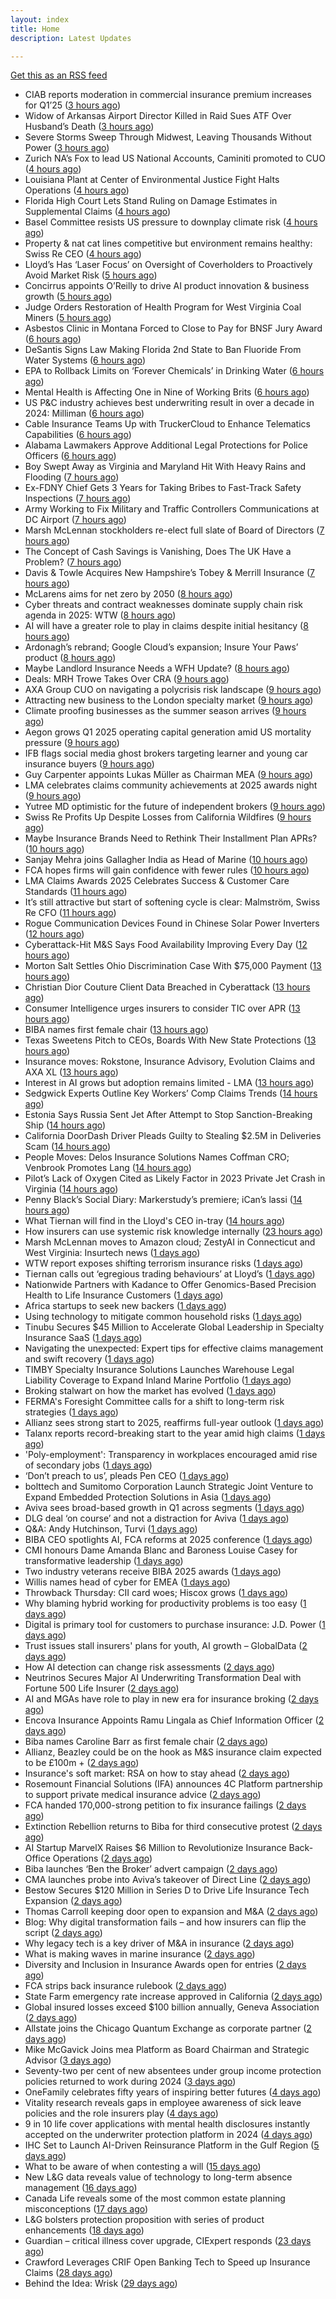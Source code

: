 ```yaml
---
layout: index
title: Home
description: Latest Updates

---
```


[Get this as an RSS feed](/feed.rss)

<!-- news_marker starts -->
- CIAB reports moderation in commercial insurance premium increases for Q1’25 ([3 hours ago](https://www.reinsurancene.ws/ciab-reports-moderation-in-commercial-insurance-premium-increases-for-q125/))
- Widow of Arkansas Airport Director Killed in Raid Sues ATF Over Husband’s Death ([3 hours ago](https://www.insurancejournal.com/news/southcentral/2025/05/16/824097.htm))
- Severe Storms Sweep Through Midwest, Leaving Thousands Without Power ([3 hours ago](https://www.insurancejournal.com/news/midwest/2025/05/16/824092.htm))
- Zurich NA’s Fox to lead US National Accounts, Caminiti promoted to CUO ([4 hours ago](https://www.reinsurancene.ws/zurich-nas-fox-to-lead-us-national-accounts-caminiti-promoted-to-cuo/))
- Louisiana Plant at Center of Environmental Justice Fight Halts Operations ([4 hours ago](https://www.insurancejournal.com/news/southcentral/2025/05/16/824085.htm))
- Florida High Court Lets Stand Ruling on Damage Estimates in Supplemental Claims ([4 hours ago](https://www.insurancejournal.com/news/southeast/2025/05/16/824076.htm))
- Basel Committee resists US pressure to downplay climate risk ([4 hours ago](https://www.dig-in.com/articles/basel-committee-resists-us-pressure-to-downplay-climate-risk))
- Property & nat cat lines competitive but environment remains healthy: Swiss Re CEO ([4 hours ago](https://www.reinsurancene.ws/property-nat-cat-lines-competitive-but-environment-remains-healthy-swiss-re-ceo/))
- Lloyd’s Has ‘Laser Focus’ on Oversight of Coverholders to Proactively Avoid Market Risk ([5 hours ago](https://www.insurancejournal.com/news/international/2025/05/16/824065.htm))
- Concirrus appoints O’Reilly to drive AI product innovation & business growth ([5 hours ago](https://www.reinsurancene.ws/concirrus-appoints-oreilly-to-drive-ai-product-innovation-business-growth/))
- Judge Orders Restoration of Health Program for West Virginia Coal Miners ([5 hours ago](https://www.insurancejournal.com/news/southeast/2025/05/16/824060.htm))
- Asbestos Clinic in Montana Forced to Close to Pay for BNSF Jury Award ([6 hours ago](https://www.insurancejournal.com/news/west/2025/05/16/824055.htm))
- DeSantis Signs Law Making Florida 2nd State to Ban Fluoride From Water Systems ([6 hours ago](https://www.insurancejournal.com/news/southeast/2025/05/16/824051.htm))
- EPA to Rollback Limits on ‘Forever Chemicals’ in Drinking Water ([6 hours ago](https://www.insurancejournal.com/news/national/2025/05/16/824047.htm))
- Mental Health is Affecting One in Nine of Working Brits ([6 hours ago](https://insurance-edge.net/2025/05/16/mental-health-is-affecting-one-in-nine-of-working-brits/))
- US P&C industry achieves best underwriting result in over a decade in 2024: Milliman ([6 hours ago](https://www.reinsurancene.ws/us-pc-industry-achieves-best-underwriting-result-in-over-a-decade-in-2024-milliman/))
- Cable Insurance Teams Up with TruckerCloud to Enhance Telematics Capabilities ([6 hours ago](https://www.insurtechinsights.com/cable-insurance-teams-up-with-truckercloud-to-enhance-telematics-capabilities/))
- Alabama Lawmakers Approve Additional Legal Protections for Police Officers ([6 hours ago](https://www.insurancejournal.com/news/southeast/2025/05/16/824044.htm))
- Boy Swept Away as Virginia and Maryland Hit With Heavy Rains and Flooding ([7 hours ago](https://www.insurancejournal.com/news/east/2025/05/16/824034.htm))
- Ex-FDNY Chief Gets 3 Years for Taking Bribes to Fast-Track Safety Inspections ([7 hours ago](https://www.insurancejournal.com/news/east/2025/05/16/824030.htm))
- Army Working to Fix Military and Traffic Controllers Communications at DC Airport ([7 hours ago](https://www.insurancejournal.com/news/east/2025/05/16/824024.htm))
- Marsh McLennan stockholders re-elect full slate of Board of Directors ([7 hours ago](https://www.reinsurancene.ws/marsh-mclennan-stockholders-re-elect-full-slate-of-board-of-directors/))
- The Concept of Cash Savings is Vanishing, Does The UK Have a Problem? ([7 hours ago](https://insurance-edge.net/2025/05/16/the-concept-of-cash-savings-is-vanishing-does-the-uk-have-a-problem/))
- Davis & Towle Acquires New Hampshire’s Tobey & Merrill Insurance ([7 hours ago](https://www.insurancejournal.com/news/east/2025/05/16/824021.htm))
- McLarens aims for net zero by 2050 ([8 hours ago](https://www.postonline.co.uk/news/7957770/mclarens-aims-for-net-zero-by-2050))
- Cyber threats and contract weaknesses dominate supply chain risk agenda in 2025: WTW ([8 hours ago](https://www.reinsurancene.ws/cyber-threats-and-contract-weaknesses-dominate-supply-chain-risk-agenda-in-2025-wtw/))
- AI will have a greater role to play in claims despite initial hesitancy ([8 hours ago](https://www.postonline.co.uk/broker/7957769/ai-will-have-a-greater-role-to-play-in-claims-despite-initial-hesitancy))
- Ardonagh’s rebrand; Google Cloud’s expansion; Insure Your Paws’ product ([8 hours ago](https://www.postonline.co.uk/news/7957764/ardonaghs-rebrand-google-clouds-expansion-insure-your-paws-product))
- Maybe Landlord Insurance Needs a WFH Update? ([8 hours ago](https://insurance-edge.net/2025/05/16/maybe-landlord-insurance-needs-a-wfh-update/))
- Deals: MRH Trowe Takes Over CRA ([9 hours ago](https://insurance-edge.net/2025/05/16/deals-mrh-trowe-takes-over-cra/))
- AXA Group CUO on navigating a polycrisis risk landscape ([9 hours ago](https://www.insurancebusinessmag.com/uk/news/breaking-news/axa-group-cuo-on-navigating-a-polycrisis-risk-landscape-535921.aspx))
- Attracting new business to the London specialty market ([9 hours ago](https://www.insurancebusinessmag.com/uk/news/breaking-news/attracting-new-business-to-the-london-specialty-market-535974.aspx))
- Climate proofing businesses as the summer season arrives ([9 hours ago](https://www.insurancebusinessmag.com/uk/news/catastrophe/climate-proofing-businesses-as-the-summer-season-arrives-535973.aspx))
- Aegon grows Q1 2025 operating capital generation amid US mortality pressure ([9 hours ago](https://www.insurancebusinessmag.com/uk/news/breaking-news/aegon-grows-q1-2025-operating-capital-generation-amid-us-mortality-pressure-535972.aspx))
- IFB flags social media ghost brokers targeting learner and young car insurance buyers ([9 hours ago](https://www.insurancebusinessmag.com/uk/news/auto-motor/ifb-flags-social-media-ghost-brokers-targeting-learner-and-young-car-insurance-buyers-535971.aspx))
- Guy Carpenter appoints Lukas Müller as Chairman MEA ([9 hours ago](https://www.reinsurancene.ws/guy-carpenter-appoints-lukas-muller-as-chairman-mea/))
- LMA celebrates claims community achievements at 2025 awards night ([9 hours ago](https://www.insurancebusinessmag.com/uk/news/claims/lma-celebrates-claims-community-achievements-at-2025-awards-night-535970.aspx))
- Yutree MD optimistic for the future of independent brokers ([9 hours ago](https://www.postonline.co.uk/news/7957767/yutree-md-optimistic-for-the-future-of-independent-brokers))
- Swiss Re Profits Up Despite Losses from California Wildfires ([9 hours ago](https://www.insurancejournal.com/news/international/2025/05/16/824017.htm))
- Maybe Insurance Brands Need to Rethink Their Installment Plan APRs? ([10 hours ago](https://insurance-edge.net/2025/05/16/maybe-insurance-brands-need-to-rethink-their-installment-plan-aprs/))
- Sanjay Mehra joins Gallagher India as Head of Marine ([10 hours ago](https://www.reinsurancene.ws/sanjay-mehra-joins-gallagher-india-as-head-of-marine/))
- FCA hopes firms will gain confidence with fewer rules ([10 hours ago](https://www.postonline.co.uk/news/7957766/fca-hopes-firms-will-gain-confidence-with-fewer-rules))
- LMA Claims Awards 2025 Celebrates Success & Customer Care Standards ([11 hours ago](https://insurance-edge.net/2025/05/16/lma-claims-awards-2025-celebrates-success-customer-care-standards/))
- It’s still attractive but start of softening cycle is clear: Malmström, Swiss Re CFO ([11 hours ago](https://www.reinsurancene.ws/its-still-attractive-but-start-of-softening-cycle-is-clear-malmstrom-swiss-re-cfo/))
- Rogue Communication Devices Found in Chinese Solar Power Inverters ([12 hours ago](https://www.insurancejournal.com/news/international/2025/05/16/824006.htm))
- Cyberattack-Hit M&S Says Food Availability Improving Every Day ([12 hours ago](https://www.insurancejournal.com/news/international/2025/05/16/824002.htm))
- Morton Salt Settles Ohio Discrimination Case With $75,000 Payment ([13 hours ago](https://www.insurancejournal.com/news/midwest/2025/05/16/823999.htm))
- Christian Dior Couture Client Data Breached in Cyberattack ([13 hours ago](https://www.insurancejournal.com/news/national/2025/05/16/823975.htm))
- Consumer Intelligence urges insurers to consider TIC over APR ([13 hours ago](https://www.insurancebusinessmag.com/uk/news/auto-motor/consumer-intelligence-urges-insurers-to-consider-tic-over-apr-535940.aspx))
- BIBA names first female chair ([13 hours ago](https://www.insurancebusinessmag.com/uk/news/breaking-news/biba-names-first-female-chair-535939.aspx))
- Texas Sweetens Pitch to CEOs, Boards With New State Protections ([13 hours ago](https://www.insurancejournal.com/news/southcentral/2025/05/16/823995.htm))
- Insurance moves: Rokstone, Insurance Advisory, Evolution Claims and AXA XL ([13 hours ago](https://www.insurancebusinessmag.com/uk/news/breaking-news/insurance-moves-rokstone-insurance-advisory-evolution-claims-and-axa-xl-535937.aspx))
- Interest in AI grows but adoption remains limited - LMA ([13 hours ago](https://www.insurancebusinessmag.com/uk/news/technology/interest-in-ai-grows-but-adoption-remains-limited--lma-535936.aspx))
- Sedgwick Experts Outline Key Workers’ Comp Claims Trends ([14 hours ago](https://www.insurancejournal.com/news/national/2025/05/16/823936.htm))
- Estonia Says Russia Sent Jet After Attempt to Stop Sanction-Breaking Ship ([14 hours ago](https://www.insurancejournal.com/news/international/2025/05/16/823959.htm))
- California DoorDash Driver Pleads Guilty to Stealing $2.5M in Deliveries Scam ([14 hours ago](https://www.insurancejournal.com/news/west/2025/05/16/823989.htm))
- People Moves: Delos Insurance Solutions Names Coffman CRO; Venbrook Promotes Lang ([14 hours ago](https://www.insurancejournal.com/news/west/2025/05/16/823705.htm))
- Pilot’s Lack of Oxygen Cited as Likely Factor in 2023 Private Jet Crash in Virginia ([14 hours ago](https://www.insurancejournal.com/news/east/2025/05/16/823826.htm))
- Penny Black’s Social Diary: Markerstudy’s premiere; iCan’s lassi ([14 hours ago](https://www.postonline.co.uk/people/7957568/penny-blacks-social-diary-markerstudys-premiere-icans-lassi))
- What Tiernan will find in the Lloyd's CEO in-tray ([14 hours ago](https://www.postonline.co.uk/lloydslondon/7957720/what-tiernan-will-find-in-the-lloyds-ceo-in-tray))
- How insurers can use systemic risk knowledge internally ([23 hours ago](https://www.dig-in.com/opinion/how-insurers-can-use-systemic-risk-knowledge-internally))
- Marsh McLennan moves to Amazon cloud; ZestyAI in Connecticut and West Virginia: Insurtech news ([1 days ago](https://www.dig-in.com/news/marsh-mclennan-to-amazon-cloud-zestyai-and-insurtech-news))
- WTW report exposes shifting terrorism insurance risks ([1 days ago](https://www.insurancebusinessmag.com/uk/news/breaking-news/wtw-report-exposes-shifting-terrorism-insurance-risks-535909.aspx))
- Tiernan calls out ‘egregious trading behaviours’ at Lloyd’s ([1 days ago](https://www.postonline.co.uk/lloydslondon/7957765/tiernan-calls-out-egregious-trading-behaviours-at-lloyds))
- Nationwide Partners with Kadance to Offer Genomics-Based Precision Health to Life Insurance Customers ([1 days ago](https://www.insurtechinsights.com/nationwide-partners-with-kadance-to-offer-genomics-based-precision-health-to-life-insurance-customers/))
- Africa startups to seek new backers ([1 days ago](https://www.dig-in.com/articles/africa-startups-to-seek-new-backers))
- Using technology to mitigate common household risks ([1 days ago](https://www.dig-in.com/podcast/using-technology-to-mitigate-common-household-risks))
- Tinubu Secures $45 Million to Accelerate Global Leadership in Specialty Insurance SaaS ([1 days ago](https://www.insurtechinsights.com/tinubu-secures-45-million-to-accelerate-global-leadership-in-specialty-insurance-saas/))
- Navigating the unexpected: Expert tips for effective claims management and swift recovery ([1 days ago](https://www.insurancebusinessmag.com/uk/news/property-insurance/navigating-the-unexpected-expert-tips-for-effective-claims-management-and-swift-recovery-535498.aspx))
- TIMBY Specialty Insurance Solutions Launches Warehouse Legal Liability Coverage to Expand Inland Marine Portfolio ([1 days ago](https://www.insurtechinsights.com/timby-specialty-insurance-solutions-launches-warehouse-legal-liability-coverage-to-expand-inland-marine-portfolio/))
- Broking stalwart on how the market has evolved ([1 days ago](https://www.insurancebusinessmag.com/uk/news/breaking-news/broking-stalwart-on-how-the-market-has-evolved-535809.aspx))
- FERMA's Foresight Committee calls for a shift to long-term risk strategies ([1 days ago](https://www.insurancebusinessmag.com/uk/news/non-profits/fermas-foresight-committee-calls-for-a-shift-to-longterm-risk-strategies-535808.aspx))
- Allianz sees strong start to 2025, reaffirms full-year outlook ([1 days ago](https://www.insurancebusinessmag.com/uk/news/breaking-news/allianz-sees-strong-start-to-2025-reaffirms-fullyear-outlook-535802.aspx))
- Talanx reports record-breaking start to the year amid high claims ([1 days ago](https://www.insurancebusinessmag.com/uk/news/breaking-news/talanx-reports-recordbreaking-start-to-the-year-amid-high-claims-535796.aspx))
- 'Poly-employment': Transparency in workplaces encouraged amid rise of secondary jobs ([1 days ago](https://www.insurancebusinessmag.com/uk/news/breaking-news/polyemployment-transparency-in-workplaces-encouraged-amid-rise-of-secondary-jobs-535784.aspx))
- ‘Don’t preach to us’, pleads Pen CEO ([1 days ago](https://www.postonline.co.uk/broker/7957752/dont-preach-to-us-pleads-pen-ceo))
- bolttech and Sumitomo Corporation Launch Strategic Joint Venture to Expand Embedded Protection Solutions in Asia ([1 days ago](https://www.insurtechinsights.com/bolttech-and-sumitomo-corporation-launch-strategic-joint-venture-to-expand-embedded-protection-solutions-in-asia/))
- Aviva sees broad-based growth in Q1 across segments ([1 days ago](https://www.insurancebusinessmag.com/uk/news/breaking-news/aviva-sees-broadbased-growth-in-q1-across-segments-535781.aspx))
- DLG deal ‘on course’ and not a distraction for Aviva ([1 days ago](https://www.postonline.co.uk/news/7957750/dlg-deal-on-course-and-not-a-distraction-for-aviva))
- Q&A: Andy Hutchinson, Turvi ([1 days ago](https://www.postonline.co.uk/technology/7957394/qa-andy-hutchinson-turvi))
- BIBA CEO spotlights AI, FCA reforms at 2025 conference ([1 days ago](https://www.insurancebusinessmag.com/uk/news/breaking-news/biba-ceo-spotlights-ai-fca-reforms-at-2025-conference-535774.aspx))
- CMI honours Dame Amanda Blanc and Baroness Louise Casey for transformative leadership ([1 days ago](https://www.insurancebusinessmag.com/uk/news/breaking-news/cmi-honours-dame-amanda-blanc-and-baroness-louise-casey-for-transformative-leadership-535773.aspx))
- Two industry veterans receive BIBA 2025 awards ([1 days ago](https://www.insurancebusinessmag.com/uk/news/breaking-news/two-industry-veterans-receive-biba-2025-awards-535772.aspx))
- Willis names head of cyber for EMEA ([1 days ago](https://www.insurancebusinessmag.com/uk/news/cyber/willis-names-head-of-cyber-for-emea-535771.aspx))
- Throwback Thursday: CII card woes; Hiscox grows ([1 days ago](https://www.postonline.co.uk/personal/7956604/throwback-thursday-cii-card-woes-hiscox-grows))
- Why blaming hybrid working for productivity problems is too easy ([1 days ago](https://www.postonline.co.uk/people/7957728/why-blaming-hybrid-working-for-productivity-problems-is-too-easy))
- Digital is primary tool for customers to purchase insurance: J.D. Power ([1 days ago](https://www.dig-in.com/news/customers-prefer-buying-insurance-digitally-says-j-d-power))
- Trust issues stall insurers' plans for youth, AI growth – GlobalData ([2 days ago](https://www.insurancebusinessmag.com/uk/news/breaking-news/trust-issues-stall-insurers-plans-for-youth-ai-growth--globaldata-535747.aspx))
- How AI detection can change risk assessments ([2 days ago](https://www.dig-in.com/opinion/how-ai-detection-can-change-risk-assessments))
- Neutrinos Secures Major AI Underwriting Transformation Deal with Fortune 500 Life Insurer ([2 days ago](https://www.insurtechinsights.com/neutrinos-secures-major-ai-underwriting-transformation-deal-with-fortune-500-life-insurer/))
- AI and MGAs have role to play in new era for insurance broking ([2 days ago](https://www.postonline.co.uk/technology/7957751/ai-and-mgas-have-role-to-play-in-new-era-for-insurance-broking))
- Encova Insurance Appoints Ramu Lingala as Chief Information Officer ([2 days ago](https://www.insurtechinsights.com/encova-insurance-appoints-ramu-lingala-as-chief-information-officer/))
- Biba names Caroline Barr as first female chair ([2 days ago](https://www.postonline.co.uk/broker/7957749/biba-names-caroline-barr-as-first-female-chair))
- Allianz, Beazley could be on the hook as M&S insurance claim expected to be £100m + ([2 days ago](https://www.insurancebusinessmag.com/uk/news/cyber/allianz-beazley-could-be-on-the-hook-as-mands-insurance-claim-expected-to-be-100m--535626.aspx))
- Insurance's soft market: RSA on how to stay ahead ([2 days ago](https://www.insurancebusinessmag.com/uk/news/business-resilience/insurances-soft-market-rsa-on-how-to-stay-ahead-535625.aspx))
- Rosemount Financial Solutions (IFA) announces 4C Platform partnership to support private medical insurance advice ([2 days ago](https://ifamagazine.com/rosemount-financial-solutions-ifa-announces-4c-platform-partnership-to-support-private-medical-insurance-advice/))
- FCA handed 170,000-strong petition to fix insurance failings ([2 days ago](https://www.postonline.co.uk/regulation/7957747/fca-handed-170000-strong-petition-to-fix-insurance-failings))
- Extinction Rebellion returns to Biba for third consecutive protest ([2 days ago](https://www.postonline.co.uk/news/7957741/extinction-rebellion-returns-to-biba-for-third-consecutive-protest))
- AI Startup MarvelX Raises $6 Million to Revolutionize Insurance Back-Office Operations ([2 days ago](https://www.insurtechinsights.com/ai-startup-marvelx-raises-6-million-to-revolutionize-insurance-back-office-operations/))
- Biba launches ‘Ben the Broker’ advert campaign ([2 days ago](https://www.postonline.co.uk/broker/7957742/biba-launches-ben-the-broker-advert-campaign))
- CMA launches probe into Aviva’s takeover of Direct Line ([2 days ago](https://www.postonline.co.uk/regulation/7957748/cma-launches-probe-into-avivas-takeover-of-direct-line))
- Bestow Secures $120 Million in Series D to Drive Life Insurance Tech Expansion ([2 days ago](https://www.insurtechinsights.com/bestow-secures-120-million-in-series-d-to-drive-life-insurance-tech-expansion/))
- Thomas Carroll keeping door open to expansion and M&A ([2 days ago](https://www.postonline.co.uk/broker/7957710/thomas-carroll-keeping-door-open-to-expansion-and-ma))
- Blog: Why digital transformation fails – and how insurers can flip the script ([2 days ago](https://www.postonline.co.uk/market-access/technology/7957641/blog-why-digital-transformation-fails-and-how-insurers-can-flip-the-script))
- Why legacy tech is a key driver of M&A in insurance ([2 days ago](https://www.postonline.co.uk/technology/7957402/why-legacy-tech-is-a-key-driver-of-ma-in-insurance))
- What is making waves in marine insurance ([2 days ago](https://www.postonline.co.uk/commercial/7957426/what-is-making-waves-in-marine-insurance))
- Diversity and Inclusion in Insurance Awards open for entries ([2 days ago](https://www.postonline.co.uk/people/7957734/diversity-and-inclusion-in-insurance-awards-open-for-entries))
- FCA strips back insurance rulebook ([2 days ago](https://www.postonline.co.uk/news/7957740/fca-strips-back-insurance-rulebook))
- State Farm emergency rate increase approved in California ([2 days ago](https://www.dig-in.com/news/state-farm-emergency-rate-increase-approved-in-california))
- Global insured losses exceed $100 billion annually, Geneva Association ([2 days ago](https://www.dig-in.com/news/global-insured-losses-exceed-100-billion-annually))
- Allstate joins the Chicago Quantum Exchange as corporate partner ([2 days ago](https://www.dig-in.com/news/allstate-chicago-quantum-exchange-partner-on-quantum-and-ai))
- Mike McGavick Joins mea Platform as Board Chairman and Strategic Advisor ([3 days ago](https://www.insurtechinsights.com/mike-mcgavick-joins-mea-platform-as-board-chairman-and-strategic-advisor/))
- Seventy-two per cent of new absentees under group income protection policies returned to work during 2024 ([3 days ago](https://ifamagazine.com/seventy-two-per-cent-of-new-absentees-under-group-income-protection-policies-returned-to-work-during-2024/))
- OneFamily celebrates fifty years of inspiring better futures ([4 days ago](https://ifamagazine.com/onefamily-celebrates-fifty-years-of-inspiring-better-futures/))
- Vitality research reveals gaps in employee awareness of sick leave policies and the role insurers play ([4 days ago](https://ifamagazine.com/vitality-research-reveals-gaps-in-employee-awareness-of-sick-leave-policies-and-the-role-insurers-play/))
- 9 in 10 life cover applications with mental health disclosures instantly accepted on the underwriter protection platform in 2024 ([4 days ago](https://ifamagazine.com/9-in-10-life-cover-applications-with-mental-health-disclosures-instantly-accepted-on-the-underwriter-protection-platform-in-2024/))
- IHC Set to Launch AI-Driven Reinsurance Platform in the Gulf Region ([5 days ago](https://thefintechtimes.com/ihc-set-to-launch-ai-driven-reinsurance-platform/))
- What to be aware of when contesting a will ([15 days ago](https://ifamagazine.com/what-to-be-aware-of-when-contesting-a-will/))
- New L&G data reveals value of technology to long-term absence management ([16 days ago](https://ifamagazine.com/new-lg-data-reveals-value-of-technology-to-long-term-absence-management/))
- Canada Life reveals some of the most common estate planning misconceptions ([17 days ago](https://ifamagazine.com/some-of-the-most-common-estate-planning-misconceptions-revealed/))
- L&G bolsters protection proposition with series of product enhancements ([18 days ago](https://ifamagazine.com/lg-bolsters-protection-proposition-with-series-of-product-enhancements/))
- Guardian – critical illness cover upgrade, CIExpert responds ([23 days ago](https://ifamagazine.com/guardian-critical-illness-cover-upgrade-ciexpert-responds/))
- Crawford Leverages CRIF Open Banking Tech to Speed up Insurance Claims ([28 days ago](https://thefintechtimes.com/crawford-leverages-crif-open-banking-tech-to-speed-up-insurance-claims/))
- Behind the Idea: Wrisk ([29 days ago](https://thefintechtimes.com/behind-the-idea-wrisk/))

<!-- news_marker ends -->